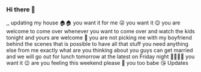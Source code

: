 ### Hi there 👋

<!--
**Ketienyei/Ketienyei** is a ✨ _special_ ✨ repository because its `README.md` (this file) appears on your GitHub profile.

Here are some ideas to get you started:

- 🔭 I’m currently working on ...
- 🌱 I’m currently learning ...
- 👯 I’m looking to collaborate on ...
- 🤔 I’m looking for help with ...
- 💬 Ask me about ...
- 📫 How to reach me: ...
- 😄 Pronouns: ...
- ⚡ Fun fact: ...
-->
,,
updating my house 🏠🏠 you want it for me 😜 you want it 😉 you are welcome to come over whenever you want to come over and watch the kids tonight and yours are welcome 🤗 you are not picking me with my boyfriend behind the scenes that is possible to have all that stuff you need anything else from me exactly what are you thinking about you guys can get married and we will go out for lunch tomorrow at the latest on Friday night 🌃🌃🌉🌉 you want it 😉 are you feeling this weekend please 🥺 you too babe 😘
Updates 
